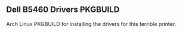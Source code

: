 Dell B5460 Drivers PKGBUILD
---------------------------

Arch Linux PKGBUILD for installing the drivers for this terrible printer.
